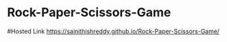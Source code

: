 # Rock-Paper-Scissors-Game
#Hosted Link
https://sainithishreddy.github.io/Rock-Paper-Scissors-Game/
